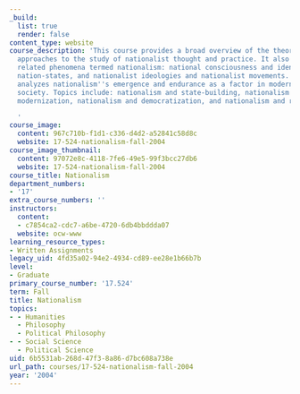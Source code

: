 ```yaml
---
_build:
  list: true
  render: false
content_type: website
course_description: 'This course provides a broad overview of the theories of and
  approaches to the study of nationalist thought and practice. It also explores the
  related phenomena termed nationalism: national consciousness and identity, nations,
  nation-states, and nationalist ideologies and nationalist movements. The course
  analyzes nationalism''s emergence and endurance as a factor in modern politics and
  society. Topics include: nationalism and state-building, nationalism and economic
  modernization, nationalism and democratization, and nationalism and religious conflict.

  '
course_image:
  content: 967c710b-f1d1-c336-d4d2-a52841c58d8c
  website: 17-524-nationalism-fall-2004
course_image_thumbnail:
  content: 97072e8c-4118-7fe6-49e5-99f3bcc27db6
  website: 17-524-nationalism-fall-2004
course_title: Nationalism
department_numbers:
- '17'
extra_course_numbers: ''
instructors:
  content:
  - c7854ca2-cdc7-a6be-4720-6db4bbddda07
  website: ocw-www
learning_resource_types:
- Written Assignments
legacy_uid: 4fd35a02-94e2-4934-cd89-ee28e1b66b7b
level:
- Graduate
primary_course_number: '17.524'
term: Fall
title: Nationalism
topics:
- - Humanities
  - Philosophy
  - Political Philosophy
- - Social Science
  - Political Science
uid: 6b5531ab-268d-47f3-8a86-d7bc608a738e
url_path: courses/17-524-nationalism-fall-2004
year: '2004'
---
```

